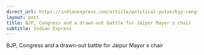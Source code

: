 ```yaml
---
direct_url: https://indianexpress.com/article/political-pulse/bjp-congress-and-a-drawn-out-battle-for-jaipur-mayors-chair-8266283/
layout: post
title: BJP, Congress and a drawn-out battle for Jaipur Mayor s chair
subtitle: Indian Express
---
```


BJP, Congress and a drawn-out battle for Jaipur Mayor s chair